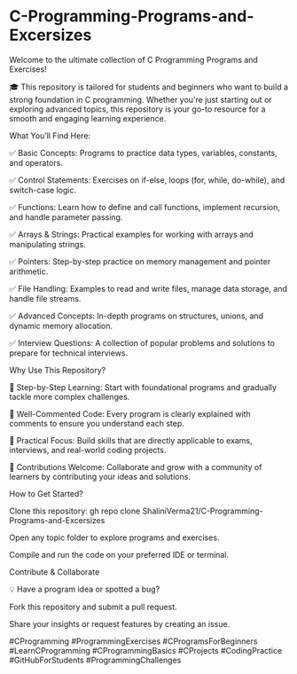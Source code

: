 # C-Programming-Programs-and-Excersizes



Welcome to the ultimate collection of C Programming Programs and Exercises! 

🎓 This repository is tailored for students and beginners who want to build a strong foundation in C programming. Whether you're just starting out or exploring advanced topics, this repository is your go-to resource for a smooth and engaging learning experience.




What You’ll Find Here:


✅ Basic Concepts: Programs to practice data types, variables, constants, and operators.

✅ Control Statements: Exercises on if-else, loops (for, while, do-while), and switch-case logic.

✅ Functions: Learn how to define and call functions, implement recursion, and handle parameter passing.

✅ Arrays & Strings: Practical examples for working with arrays and manipulating strings.

✅ Pointers: Step-by-step practice on memory management and pointer arithmetic.

✅ File Handling: Examples to read and write files, manage data storage, and handle file streams.

✅ Advanced Concepts: In-depth programs on structures, unions, and dynamic memory allocation.

✅ Interview Questions: A collection of popular problems and solutions to prepare for technical interviews.




Why Use This Repository?


🌟 Step-by-Step Learning: Start with foundational programs and gradually tackle more complex challenges.

📘 Well-Commented Code: Every program is clearly explained with comments to ensure you understand each step.

🎯 Practical Focus: Build skills that are directly applicable to exams, interviews, and real-world coding projects.

🔄 Contributions Welcome: Collaborate and grow with a community of learners by contributing your ideas and solutions.




How to Get Started?

Clone this repository:
gh repo clone ShaliniVerma21/C-Programming-Programs-and-Excersizes

Open any topic folder to explore programs and exercises.

Compile and run the code on your preferred IDE or terminal.






Contribute & Collaborate

💡 Have a program idea or spotted a bug?

Fork this repository and submit a pull request.

Share your insights or request features by creating an issue.





#CProgramming #ProgrammingExercises #CProgramsForBeginners #LearnCProgramming #CProgrammingBasics #CProjects #CodingPractice #GitHubForStudents #ProgrammingChallenges
